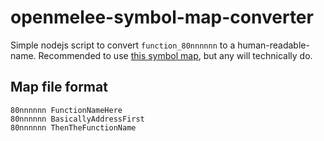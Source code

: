 # openmelee-symbol-map-converter
Simple nodejs script to convert `function_80nnnnnn` to a human-readable-name.
Recommended to use [this symbol map](https://github.com/filfat/openmelee-clean-symbolmap), but any will technically do.

## Map file format
```
80nnnnnn FunctionNameHere
80nnnnnn BasicallyAddressFirst
80nnnnnn ThenTheFunctionName
```